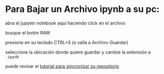 Para Bajar un Archivo ipynb a su pc:
=====================================

abra el jupyter notebook aquí haciendo click en el archivo

busque el botón RAW

presione en su teclado CTRL+S (o valla a Archivo-Guardar)

seleccione la ubicación donde quiere guardar y cambie la extensión a `.ipynb`

puede revisar el [tutorial para sincronizar su repositorio](https://github.com/mdforti/Slides/blob/master/modelizacion/2021/A002-Github.pdf) 


